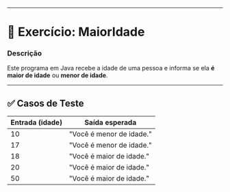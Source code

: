 
---

# 🧮 Exercício: MaiorIdade

### Descrição
Este programa em Java recebe a idade de uma pessoa e informa se ela 
**é maior de idade** ou **menor de idade**.

---

## ✅ Casos de Teste

| Entrada (idade) | Saída esperada     |
|-----------------|--------------------|
| 10              | "Você é menor de idade." |
| 17              | "Você é menor de idade." |
| 18              | "Você é maior de idade." |
| 20              | "Você é maior de idade." |
| 50              | "Você é maior de idade." |

